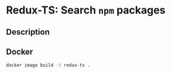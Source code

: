 # Redux-TS: Search `npm` packages

## Description


## Docker

```sh
docker image build -t redux-ts .
```